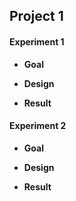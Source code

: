 ## Project 1

#### Experiment 1

* **Goal**

  

* **Design**

  
  
* **Result**


#### Experiment 2

* **Goal**

  

* **Design**

  

* **Result**



  

